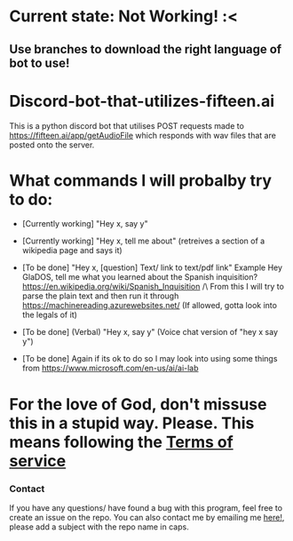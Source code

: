 # Current state: Not Working! :<

## Use branches to download the right language of bot to use!

# Discord-bot-that-utilizes-fifteen.ai
This is a python discord bot that utilises POST requests made to https://fifteen.ai/app/getAudioFile which responds with wav files that are posted onto the server.

# What commands I will probalby try to do:

* [Currently working] "Hey x, say y" 

* [Currently working] "Hey x, tell me about" (retreives a section of a wikipedia page and says it)

* [To be done] "Hey x, [question] Text/ link to text/pdf link" 
Example Hey GlaDOS, tell me what you learned about the Spanish inquisition? https://en.wikipedia.org/wiki/Spanish_Inquisition
/\ From this I will try to parse the plain text and then run it through https://machinereading.azurewebsites.net/ (If allowed, gotta look into the legals of it)

* [To be done] (Verbal) "Hey x, say y" (Voice chat version of "hey x say y")

* [To be done] Again if its ok to do so I may look into using some things from https://www.microsoft.com/en-us/ai/ai-lab

# For the love of God, don't missuse this in a stupid way. Please. This means following the [Terms of service](http://fifteen.ai)

### Contact
If you have any questions/ have found a bug with this program, feel free to create an issue on the repo. You can also contact me by emailing me [here!](mailto:borockobobo@gmail.com), please add a subject with the repo name in caps. 
